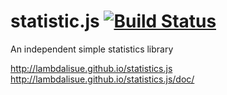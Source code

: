 # statistic.js [![Build Status](https://travis-ci.org/lambdalisue/statistics.js.svg)](https://travis-ci.org/lambdalisue/statistics.js)

An independent simple statistics library

http://lambdalisue.github.io/statistics.js
http://lambdalisue.github.io/statistics.js/doc/
